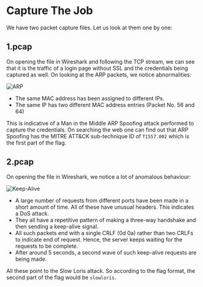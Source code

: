 # Capture The Job

We have two packet capture files. Let us look at them one by one:

## 1.pcap

On opening the file in Wireshark and following the TCP stream, we can see that it is the traffic of a login page without SSL and the credentials being captured as well. On looking at the ARP packets, we notice abnormalities:

![ARP](https://imgur.com/J1HufHA.png)

* The same MAC address has been assigned to different IPs.
* The same IP has two different MAC address entries (Packet No. 56 and 64)

This is indicative of a Man in the Middle ARP Spoofing attack performed to capture the credentials. On searching the web one can find out that ARP Spoofing has the MITRE ATT&CK sub-technique ID of `T1557.002` which is the first part of the flag.

## 2.pcap

On opening the file in Wireshark, we notice a lot of anomalous behaviour:

![Keep-Alive](https://imgur.com/MPxI8Qp.png)

* A large number of requests from different ports have been made in a short amount of time. All of these have unusual headers. This indicates a DoS attack.
* They all have a repetitive pattern of making a three-way handshake and then sending a keep-alive signal.
* All such packets end with a single CRLF (0d 0a) rather than two CRLFs to indicate end of request. Hence, the server keeps waiting for the requests to be complete.
* After around 5 seconds, a second wave of such keep-alive requests are being made.

All these point to the Slow Loris attack. So according to the flag format, the second part of the flag would be `slowloris`.
